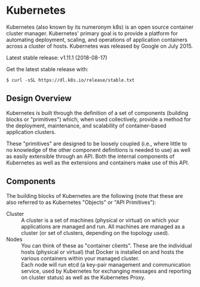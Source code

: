 # Kubernetes

Kubernetes (also known by its numeronym k8s) is an open source container cluster manager. Kubernetes' primary goal is to provide a platform for automating deployment, scaling, and operations of application containers across a cluster of hosts. Kubernetes was released by Google on July 2015.

Latest stable release: v1.11.1 (2018-08-17)

Get the latest stable release with:
```
$ curl -sSL https://dl.k8s.io/release/stable.txt
```

## Design Overview

Kubernetes is built through the definition of a set of components (building blocks or "primitives") which, when used collectively, provide a method for the deployment, maintenance, and scalability of container-based application clusters.

These "primitives" are designed to be loosely coupled (i.e., where little to no knowledge of the other component definitions is needed to use) as well as easily extensible through an API. Both the internal components of Kubernetes as well as the extensions and containers make use of this API.

## Components

The building blocks of Kubernetes are the following (note that these are also referred to as Kubernetes "Objects" or "API Primitives"):

<dl>
  <dt>Cluster</dt> 
  <dd>A cluster is a set of machines (physical or virtual) on which your applications are managed and run. All machines are managed as a cluster (or set of clusters, depending on the topology used).</dd>

  <dt>Nodes</dt>
  <dd>You can think of these as "container clients". These are the individual hosts (physical or virtual) that Docker is installed on and hosts the various containers within your managed cluster.</dd>
  <dd>Each node will run etcd (a key-pair management and communication service, used by Kubernetes for exchanging messages and reporting on cluster status) as well as the Kubernetes Proxy.</dd>
</dl>
